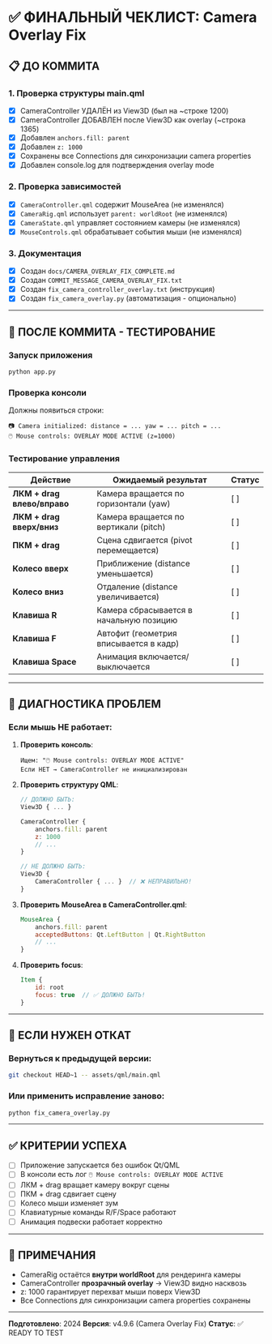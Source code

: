 # ✅ ФИНАЛЬНЫЙ ЧЕКЛИСТ: Camera Overlay Fix

## 📋 ДО КОММИТА

### 1. Проверка структуры main.qml
- [x] CameraController УДАЛЁН из View3D (был на ~строке 1200)
- [x] CameraController ДОБАВЛЕН после View3D как overlay (~строка 1365)
- [x] Добавлен `anchors.fill: parent`
- [x] Добавлен `z: 1000`
- [x] Сохранены все Connections для синхронизации camera properties
- [x] Добавлен console.log для подтверждения overlay mode

### 2. Проверка зависимостей
- [x] `CameraController.qml` содержит MouseArea (не изменялся)
- [x] `CameraRig.qml` использует `parent: worldRoot` (не изменялся)
- [x] `CameraState.qml` управляет состоянием камеры (не изменялся)
- [x] `MouseControls.qml` обрабатывает события мыши (не изменялся)

### 3. Документация
- [x] Создан `docs/CAMERA_OVERLAY_FIX_COMPLETE.md`
- [x] Создан `COMMIT_MESSAGE_CAMERA_OVERLAY_FIX.txt`
- [x] Создан `fix_camera_controller_overlay.txt` (инструкция)
- [x] Создан `fix_camera_overlay.py` (автоматизация - опционально)

---

## 🧪 ПОСЛЕ КОММИТА - ТЕСТИРОВАНИЕ

### Запуск приложения
```bash
python app.py
```

### Проверка консоли
Должны появиться строки:
```
📷 Camera initialized: distance = ... yaw = ... pitch = ...
🖱️ Mouse controls: OVERLAY MODE ACTIVE (z=1000)
```

### Тестирование управления

| Действие | Ожидаемый результат | Статус |
|----------|-------------------|---------|
| **ЛКМ + drag влево/вправо** | Камера вращается по горизонтали (yaw) | [ ] |
| **ЛКМ + drag вверх/вниз** | Камера вращается по вертикали (pitch) | [ ] |
| **ПКМ + drag** | Сцена сдвигается (pivot перемещается) | [ ] |
| **Колесо вверх** | Приближение (distance уменьшается) | [ ] |
| **Колесо вниз** | Отдаление (distance увеличивается) | [ ] |
| **Клавиша R** | Камера сбрасывается в начальную позицию | [ ] |
| **Клавиша F** | Автофит (геометрия вписывается в кадр) | [ ] |
| **Клавиша Space** | Анимация включается/выключается | [ ] |

---

## 🐛 ДИАГНОСТИКА ПРОБЛЕМ

### Если мышь НЕ работает:

1. **Проверить консоль**:
   ```
   Ищем: "🖱️ Mouse controls: OVERLAY MODE ACTIVE"
   Если НЕТ → CameraController не инициализирован
   ```

2. **Проверить структуру QML**:
   ```qml
   // ДОЛЖНО БЫТЬ:
   View3D { ... }
   
   CameraController {
       anchors.fill: parent
       z: 1000
       // ...
   }
   
   // НЕ ДОЛЖНО БЫТЬ:
   View3D {
       CameraController { ... }  // ❌ НЕПРАВИЛЬНО!
   }
   ```

3. **Проверить MouseArea в CameraController.qml**:
   ```qml
   MouseArea {
       anchors.fill: parent
       acceptedButtons: Qt.LeftButton | Qt.RightButton
       // ...
   }
   ```

4. **Проверить focus**:
   ```qml
   Item {
       id: root
       focus: true  // ✅ ДОЛЖНО БЫТЬ!
   }
   ```

---

## 🔧 ЕСЛИ НУЖЕН ОТКАТ

### Вернуться к предыдущей версии:
```bash
git checkout HEAD~1 -- assets/qml/main.qml
```

### Или применить исправление заново:
```bash
python fix_camera_overlay.py
```

---

## ✅ КРИТЕРИИ УСПЕХА

- [ ] Приложение запускается без ошибок Qt/QML
- [ ] В консоли есть лог `🖱️ Mouse controls: OVERLAY MODE ACTIVE`
- [ ] ЛКМ + drag вращает камеру вокруг сцены
- [ ] ПКМ + drag сдвигает сцену
- [ ] Колесо мыши изменяет зум
- [ ] Клавиатурные команды R/F/Space работают
- [ ] Анимация подвески работает корректно

---

## 📝 ПРИМЕЧАНИЯ

- CameraRig остаётся **внутри worldRoot** для рендеринга камеры
- CameraController **прозрачный overlay** → View3D видно насквозь
- z: 1000 гарантирует перехват мыши поверх View3D
- Все Connections для синхронизации camera properties сохранены

---

**Подготовлено**: 2024
**Версия**: v4.9.6 (Camera Overlay Fix)
**Статус**: ✅ READY TO TEST
